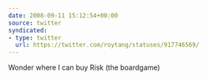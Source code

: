 ```yaml
---
date: 2008-09-11 15:12:54+00:00
source: twitter
syndicated:
- type: twitter
  url: https://twitter.com/roytang/statuses/917746569/
---
```


Wonder where I can buy Risk (the boardgame)